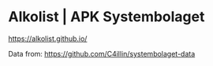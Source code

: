 # Alkolist | APK Systembolaget


https://alkolist.github.io/


Data from: https://github.com/C4illin/systembolaget-data
